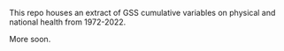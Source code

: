 This repo houses an extract of GSS cumulative variables on physical and national health from 1972-2022.

More soon.
